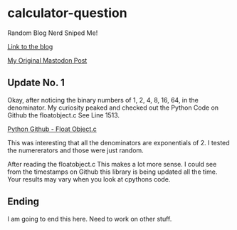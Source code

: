 # calculator-question
Random Blog Nerd Sniped Me!

[Link to the blog](https://chadnauseam.com/coding/random/calculator-app)

[My Original Mastodon Post](https://crosstalk.tech/@trbarrettjr/114017374664600662)

## Update No. 1

Okay, after noticing the binary numbers of 1, 2, 4, 8, 16, 64, in the denominator.  My curiosity peaked
and checked out the Python Code on Github the floatobject.c  See Line 1513.

[Python Github - Float Object.c](https://github.com/python/cpython/blob/main/Objects/floatobject.c)

This was interesting that all the denominators are exponentials of 2.  I tested the numererators and those were just random.

After reading the floatobject.c  This makes a lot more sense.  I could see from the timestamps on Github this library is being updated all the time.
Your results may vary when you look at cpythons code.

## Ending

I am going to end this here.  Need to work on other stuff.
